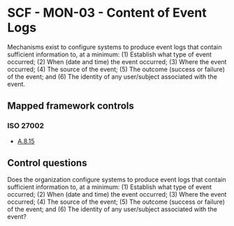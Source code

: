 # SCF - MON-03 - Content of Event Logs
Mechanisms exist to configure systems to produce event logs that contain sufficient information to, at a minimum:
(1) Establish what type of event occurred;
(2) When (date and time) the event occurred;
(3) Where the event occurred;
(4) The source of the event;
(5) The outcome (success or failure) of the event; and 
(6) The identity of any user/subject associated with the event. 
## Mapped framework controls
### ISO 27002
- [A.8.15](../iso27002/a-8.md#a815)
  
## Control questions
Does the organization configure systems to produce event logs that contain sufficient information to, at a minimum:
 (1) Establish what type of event occurred;
 (2) When (date and time) the event occurred;
 (3) Where the event occurred;
 (4) The source of the event;
 (5) The outcome (success or failure) of the event; and 
 (6) The identity of any user/subject associated with the event?
  